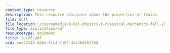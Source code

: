 ```yaml
---
content_type: resource
description: This resource discusses about the properties of fluids.
file: null
file_location: /coursemedia/8-01l-physics-i-classical-mechanics-fall-2005/cee23142d28a11c411833ac1b8f6f25d_lec25.pdf
file_type: application/pdf
resourcetype: Document
title: lec25.pdf
uid: cee23142-d28a-11c4-1183-3ac1b8f6f25d
---
```

